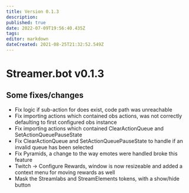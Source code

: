 ```yaml
---
title: Version 0.1.3
description: 
published: true
date: 2022-07-09T19:56:40.435Z
tags: 
editor: markdown
dateCreated: 2021-08-25T21:32:52.549Z
---
```


# Streamer.bot v0.1.3

## Some fixes/changes

* Fix logic if sub-action for does exist, code path was unreachable
* Fix importing actions which contained obs actions, was not correctly defaulting to first configured obs instance
* Fix importing actions which contained ClearActionQueue and SetActionQueuePauseState
* Fix ClearActionQueue and SetActionQueuePauseState to handle if an invalid queue has been selected
* Fix Pyramids, a change to the way emotes were handled broke this feature
* Twitch -> Configure Rewards, window is now resizeable and added a context menu for moving rewards as well
* Mask the Streamlabs and StreamElements tokens, with a show/hide button